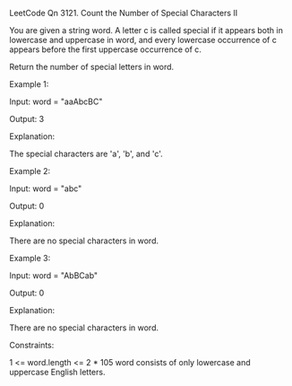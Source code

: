 LeetCode Qn 3121. Count the Number of Special Characters II

You are given a string word. A letter c is called special if it appears both in lowercase and uppercase in word, and every lowercase occurrence of c appears before the first uppercase occurrence of c.

Return the number of special letters in word.

 

Example 1:


Input: word = "aaAbcBC"


Output: 3


Explanation:

The special characters are 'a', 'b', and 'c'.


Example 2:


Input: word = "abc"


Output: 0


Explanation:

There are no special characters in word.


Example 3:


Input: word = "AbBCab"


Output: 0


Explanation:

There are no special characters in word.

 

Constraints:

1 <= word.length <= 2 * 105
word consists of only lowercase and uppercase English letters.
